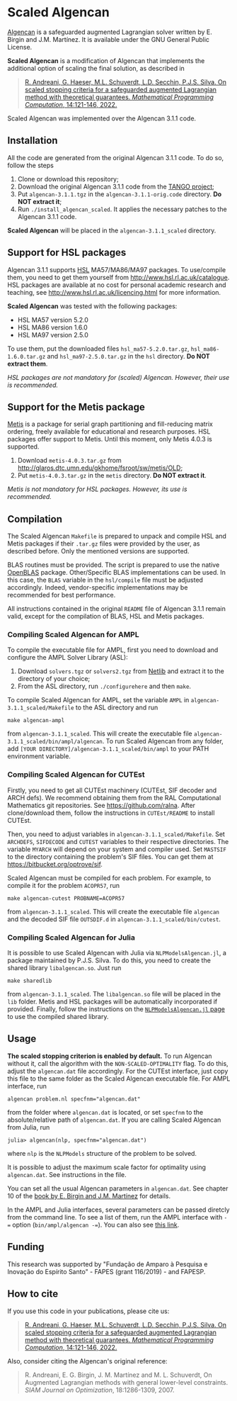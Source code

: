 # Scaled Algencan

[Algencan](https://www.ime.usp.br/~egbirgin/tango/codes.php) is a safeguarded augmented Lagrangian solver written by E. Birgin and J.M. Martínez. It is available under the GNU General Public License.

**Scaled Algencan** is a modification of Algencan that implements the additional option of scaling the final solution, as described in

> [R. Andreani, G. Haeser, M.L. Schuverdt, L.D. Secchin, P.J.S. Silva. On scaled stopping criteria for a safeguarded augmented
Lagrangian method with theoretical guarantees. *Mathematical Programming Computation*, 14:121-146, 2022.](https://doi.org/10.1007/s12532-021-00207-9)

Scaled Algencan was implemented over the Algencan 3.1.1 code.


## Installation

All the code are generated from the original Algencan 3.1.1 code. To do so, follow the steps

1. Clone or download this repository;
1. Download the original Algencan 3.1.1 code from the [TANGO project](https://www.ime.usp.br/~egbirgin/tango/codes.php);
1. Put `algencan-3.1.1.tgz` in the `algencan-3.1.1-orig.code` directory. **Do NOT extract it**;
1. Run `./install_algencan_scaled`. It applies the necessary patches to the Algencan 3.1.1 code.

**Scaled Algencan** will be placed in the `algencan-3.1.1_scaled` directory.


## Support for HSL packages

Algencan 3.1.1 supports [HSL](http://www.hsl.rl.ac.uk) MA57/MA86/MA97 packages. To use/compile them, you need to get them yourself from <http://www.hsl.rl.ac.uk/catalogue>. HSL packages are available at no cost for personal academic research and teaching, see <http://www.hsl.rl.ac.uk/licencing.html> for more information.

**Scaled Algencan** was tested with the following packages:

- HSL MA57 version 5.2.0
- HSL MA86 version 1.6.0
- HSL MA97 version 2.5.0

To use them, put the downloaded files `hsl_ma57-5.2.0.tar.gz`, `hsl_ma86-1.6.0.tar.gz` and `hsl_ma97-2.5.0.tar.gz` in the `hsl` directory. **Do NOT extract them**.

*HSL packages are not mandatory for (scaled) Algencan. However, their use is recommended.*


## Support for the Metis package

[Metis](http://glaros.dtc.umn.edu/gkhome) is a package for serial graph partitioning and fill-reducing matrix ordering, freely available for educational and research purposes. HSL packages offer support to Metis. Until this moment, only Metis 4.0.3 is supported.

1. Download `metis-4.0.3.tar.gz` from <http://glaros.dtc.umn.edu/gkhome/fsroot/sw/metis/OLD>;
1. Put `metis-4.0.3.tar.gz` in the `metis` directory. **Do NOT extract it**.

*Metis is not mandatory for HSL packages. However, its use is recommended.*


## Compilation

The Scaled Algencan `Makefile` is prepared to unpack and compile HSL and Metis packages if their `.tar.gz` files were provided by the user, as described before. Only the mentioned versions are supported.

BLAS routines must be provided. The script is prepared to use the native [OpenBLAS](https://www.openblas.net) package. Other/Specific BLAS implementations can be used. In this case, the `BLAS` variable in the `hsl/compile` file must be adjusted accordingly. Indeed, vendor-specific implementations may be recommended for best performance.

All instructions contained in the original `README` file of Algencan 3.1.1 remain valid, except for the compilation of BLAS, HSL and Metis packages.

### Compiling Scaled Algencan for AMPL

To compile the executable file for AMPL, first you need to download and configure the AMPL Solver Library (ASL):

1. Download `solvers.tgz` or `solvers2.tgz` from [Netlib](http://www.netlib.org/ampl/) and extract it to the directory of your choice;
1. From the ASL directory, run `./configurehere` and then `make`.

To compile Scaled Algencan for AMPL, set the variable `AMPL` in `algencan-3.1.1_scaled/Makefile` to the ASL directory and run
~~~
make algencan-ampl
~~~
from `algencan-3.1.1_scaled`. This will create the executable file `algencan-3.1.1_scaled/bin/ampl/algencan`. To run Scaled Algencan from any folder, add `[YOUR DIRECTORY]/algencan-3.1.1_scaled/bin/ampl` to your PATH environment variable.

### Compiling Scaled Algencan for CUTEst

Firstly, you need to get all CUTEst machinery (CUTEst, SIF decoder and ARCH defs). We recommend obtaining them from the RAL Computational Mathematics git repositories. See <https://github.com/ralna>. After clone/download them, follow the instructions in `CUTEst/README` to install CUTEst.

Then, you need to adjust variables in `algencan-3.1.1_scaled/Makefile`. Set `ARCHDEFS`, `SIFDECODE` and `CUTEST` variables to their respective directories. The variable `MYARCH` will depend on your system and compiler used. Set `MASTSIF` to the directory containing the problem's SIF files. You can get them at <https://bitbucket.org/optrove/sif>.

Scaled Algencan must be compiled for each problem. For example, to compile it for the problem `ACOPR57`, run
~~~
make algencan-cutest PROBNAME=ACOPR57
~~~
from `algencan-3.1.1_scaled`. This will create the executable file `algencan` and the decoded SIF file `OUTSDIF.d` in `algencan-3.1.1_scaled/bin/cutest`.

### Compiling Scaled Algencan for Julia

It is possible to use Scaled Algencan with Julia via `NLPModelsAlgencan.jl`, a package maintained by P.J.S. Silva. To do this, you need to create the shared library `libalgencan.so`. Just run
~~~
make sharedlib
~~~
from `algencan-3.1.1_scaled`. The `libalgencan.so` file will be placed in the `lib` folder. Metis and HSL packages will be automatically incorporated if provided. Finally, follow the instructions on the [`NLPModelsAlgencan.jl` page](https://github.com/pjssilva/NLPModelsAlgencan.jl) to use the compiled shared library.


## Usage

**The scaled stopping criterion is enabled by default.** To run Algencan without it, call the algorithm with the `NON-SCALED-OPTIMALITY` flag. To do this, adjust the `algencan.dat` file accordingly. For the CUTEst interface, just copy this file to the same folder as the Scaled Algencan executable file. For AMPL interface, run
~~~
algencan problem.nl specfnm="algencan.dat"
~~~
from the folder where `algencan.dat` is located, or set `specfnm` to the absolute/relative path of `algencan.dat`. If you are calling Scaled Algencan from Julia, run
~~~
julia> algencan(nlp, specfnm="algencan.dat")
~~~
where `nlp` is the `NLPModels` structure of the problem to be solved.

It is possible to adjust the maximum scale factor for optimality using `algencan.dat`. See instructions in the file.

You can set all the usual Algencan parameters in `algencan.dat`. See chapter 10 of the [book by E. Birgin and J.M. Martínez](https://doi.org/10.1137/1.9781611973365) for details.

In the AMPL and Julia interfaces, several parameters can be passed diretcly from the command line. To see a list of them, run the AMPL interface with `-=` option (`bin/ampl/algencan -=`). You can also see [this link](https://pjssilva.github.io/NLPModelsAlgencan.jl/dev/parameters/).


## Funding

This research was supported by "Fundação de Amparo à Pesquisa e Inovação do Espírito Santo" - FAPES (grant 116/2019) - and FAPESP.


## How to cite

If you use this code in your publications, please cite us:

> [R. Andreani, G. Haeser, M.L. Schuverdt, L.D. Secchin, P.J.S. Silva. On scaled stopping criteria for a safeguarded augmented
Lagrangian method with theoretical guarantees. *Mathematical Programming Computation*, 14:121-146, 2022.](https://doi.org/10.1007/s12532-021-00207-9)

Also, consider citing the Algencan's original reference:

> R. Andreani, E. G. Birgin, J. M. Martínez and M. L. Schuverdt, On Augmented Lagrangian methods with general lower-level constraints. *SIAM Journal on Optimization*, 18:1286-1309, 2007.
